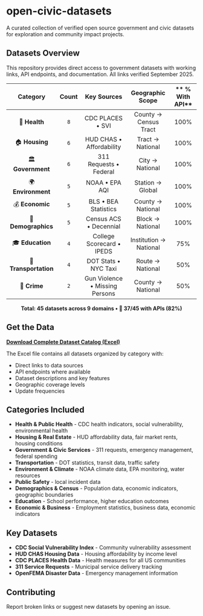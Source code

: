 # open-civic-datasets

A curated collection of verified open source government and civic datasets for exploration and community impact projects.

## Datasets Overview
This repository provides direct access to government datasets with working links, API endpoints, and documentation. All links verified September 2025.
<div align="center">

| **Category** | **Count** | **Key Sources** | **Geographic Scope** | ** % With API** |
|:---------------:|:------------:|:------------------:|:------------------------:|:-----------:|
| 🏥 **Health** | `8` | CDC PLACES • SVI | County → Census Tract | 100% |
| 🏠 **Housing** | `6` | HUD CHAS • Affordability | Tract → National | 100% |
| 🏛️ **Government** | `6` | 311 Requests • Federal | City → National | 100% |
| 🌍 **Environment** | `5` | NOAA • EPA AQI | Station → Global | 100% |
| 💰 **Economic** | `5` | BLS • BEA Statistics | County → National | 100% |
| 👥 **Demographics** | `5` | Census ACS • Decennial | Block → National | 100% |
| 🎓 **Education** | `4` | College Scorecard • IPEDS | Institution → National | 75% |
| 🚗 **Transportation** | `4` | DOT Stats • NYC Taxi | Route → National | 50% |
| 🚨 **Crime** | `2` | Gun Violence • Missing Persons | County → National | 50% |

**Total: 45 datasets across 9 domains • 🔧 37/45 with APIs (82%)**

</div>

## Get the Data

**[Download Complete Dataset Catalog (Excel)](open-civic-datasets.xlsx)**

The Excel file contains all datasets organized by category with:
- Direct links to data sources
- API endpoints where available  
- Dataset descriptions and key features
- Geographic coverage levels
- Update frequencies

## Categories Included

- **Health & Public Health** - CDC health indicators, social vulnerability, environmental health
- **Housing & Real Estate** - HUD affordability data, fair market rents, housing conditions  
- **Government & Civic Services** - 311 requests, emergency management, federal spending
- **Transportation** - DOT statistics, transit data, traffic safety
- **Environment & Climate** - NOAA climate data, EPA monitoring, water resources
- **Public Safety** - local incident data
- **Demographics & Census** - Population data, economic indicators, geographic boundaries
- **Education** - School performance, higher education outcomes
- **Economic & Business** - Employment statistics, business data, economic indicators

## Key Datasets

- **CDC Social Vulnerability Index** - Community vulnerability assessment
- **HUD CHAS Housing Data** - Housing affordability by income level
- **CDC PLACES Health Data** - Health measures for all US communities
- **311 Service Requests** - Municipal service delivery tracking
- **OpenFEMA Disaster Data** - Emergency management information

## Contributing

Report broken links or suggest new datasets by opening an issue.
